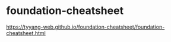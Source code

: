 # foundation-cheatsheet
https://tyyang-web.github.io/foundation-cheatsheet/foundation-cheatsheet.html
